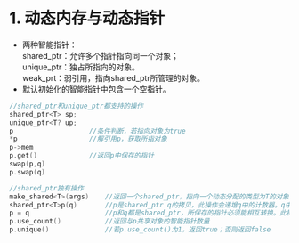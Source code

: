 # 1. 动态内存与动态指针
- 两种智能指针：  
    shared_ptr：允许多个指针指向同一个对象；  
    unique_ptr：独占所指向的对象。  
weak_prt：弱引用，指向shared_ptr所管理的对象。  
- 默认初始化的智能指针中包含一个空指针。
```C++
//shared_ptr和unique_ptr都支持的操作
shared_ptr<T> sp;
unique_ptr<T? up;
p                   //条件判断，若指向对象为true
*p                  //解引用p，获取所指对象
p->mem
p.get()             //返回p中保存的指针
swap(p,q)
p.swap(q)

//shared_ptr独有操作
make_shared<T>(args)    //返回一个shared_ptr，指向一个动态分配的类型为T的对象，使用args初始化该对象
shared_ptr<T>p(q)       //p是shared_ptr q的拷贝，此操作会递增q中的计数器。q中的指针必须能转化为T*
p = q                   //p和q都是shared_ptr，所保存的指针必须能相互转换。此操作会递减p的计数，递增q的计数。若p的引用计数变为0，则将其原内存释放。
p.use_count()           //返回与p共享对象的智能指针数量
p.unique()              //若p.use_count()为1，返回true；否则返回false
```
